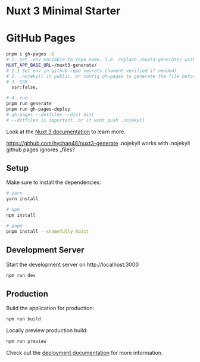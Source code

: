 # Nuxt 3 Minimal Starter
# GitHub Pages
```bash
pnpm i gh-pages -D
# 1. Set .env variable to repo name. i.e. replace /nuxt3-generate/ with your repo name
NUXT_APP_BASE_URL=/nuxt3-generate/
# 1.1 Set env in github repo secrets (havent verified if needed)
# 2. .nojekyll in public. or config gh-pages to generate the file before pushing
# 3. SSR
  ssr:false,

# 4. run
pnpm run generate
pnpm run gh-pages-deploy
# gh-pages --dotfiles --dist dist
# --dotfiles is important. or it wont push .nojekyll
```


Look at the [Nuxt 3 documentation](https://nuxt.com/docs/getting-started/introduction) to learn more.

https://github.com/hychan48/nuxt3-generate
.nojekyll
works with .nojekyll
github pages ignores _files?


## Setup

Make sure to install the dependencies:

```bash
# yarn
yarn install

# npm
npm install

# pnpm
pnpm install --shamefully-hoist
```

## Development Server

Start the development server on http://localhost:3000

```bash
npm run dev
```

## Production

Build the application for production:

```bash
npm run build
```

Locally preview production build:

```bash
npm run preview
```

Check out the [deployment documentation](https://nuxt.com/docs/getting-started/deployment) for more information.
